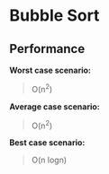 # Bubble Sort
## Performance
**Worst case scenario:**
> O(n<sup>2</sup>)

**Average case scenario:**
> O(n<sup>2</sup>)

**Best case scenario:**
> O(n logn)
